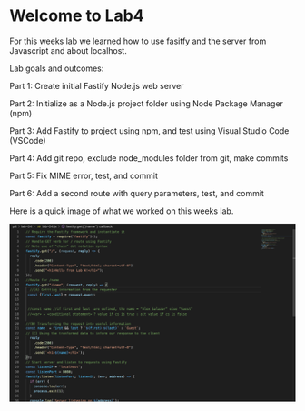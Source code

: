 # Welcome to Lab4

For this weeks lab we learned how to use fasitfy and the server from Javascript and about localhost.

Lab goals and outcomes:

Part 1: Create initial Fastify Node.js web server

Part 2: Initialize as a Node.js project folder using Node Package Manager (npm)

Part 3: Add Fastify to project using npm, and test using Visual Studio Code (VSCode)

Part 4: Add git repo, exclude node_modules folder from git, make commits

Part 5: Fix MIME error, test, and commit

Part 6: Add a second route with query parameters, test, and commit

Here is a quick image of what we worked on this weeks lab.

![lab4](lab4.png)
